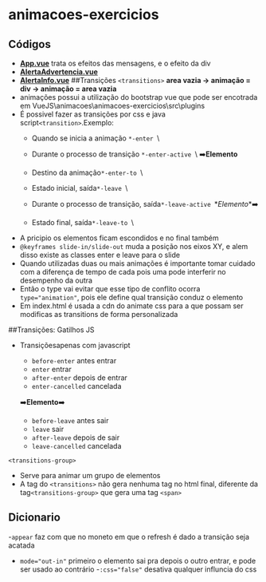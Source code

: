 # animacoes-exercicios

## Códigos
- **[App.vue](https://github.com/TheJessicaBohn/VueJS/tree/master/animacoes/animacoes-exercicios/src/App.vue)** trata os efeitos das mensagens, e o efeito da div
- **[AlertaAdvertencia.vue](https://github.com/TheJessicaBohn/VueJS/tree/master/animacoes/animacoes-exercicios/src/AlertaAdvertencia.vue)**
- **[AlertaInfo.vue](https://github.com/TheJessicaBohn/VueJS/tree/master/animacoes/animacoes-exercicios/src/AlertaInfo.vue)**
##Transições
`<transitions>`
**area vazia -> animação = div -> animação = area vazia**
- animações possui a utilização do bootstrap vue que pode ser encotrada em VueJS\animacoes\animacoes-exercicios\src\plugins
- É possivel fazer as transições por css e java script`<transition>`.Exemplo:
    - Quando se inicia a animação   `*-enter `\
	- Durante o processo de transição `*-enter-active `\  :arrow_right:**Elemento**
	- Destino da animação`*-enter-to `\
	
	- Estado inicial, saída`*-leave `\
	- Durante o processo de transição, saída`*-leave-active `\**Elemento**:arrow_right:
	- Estado final, saída`*-leave-to `\
- A pricipio os elementos ficam escondidos e no final também
- `@keyframes slide-in/slide-out` muda a posição nos eixos XY, e alem disso existe as classes enter e leave para o slide
- Quando utilizadas duas ou mais animações é importante tomar cuidado com a diferença de tempo de cada pois uma pode interferir no desempenho da outra
- Então o type vai evitar que esse tipo de conflito ocorra `type="animation"`, pois ele define qual transição conduz o elemento
- Em index.html é usada a cdn do animate css para a que possam ser modificas as transitions de forma personalizada

##Transições: Gatilhos JS
- Transiçõesapenas com javascript
	- `before-enter` antes entrar
	- `enter` entrar
	- `after-enter` depois de entrar
	- `enter-cancelled` cancelada

	:arrow_right:**Elemento**:arrow_right:

	- `before-leave` antes sair
	- `leave` sair
	- `after-leave` depois de sair
	- `leave-cancelled` cancelada

`<transitions-group>`
- Serve para animar um grupo de elementos
- A tag do `<transitions>` não gera nenhuma tag no html final, diferente da tag`<transitions-group>` que gera uma tag `<span>`





## Dicionario
-`appear` faz com que no moneto em que o refresh é dado a transição seja acatada
- `mode="out-in"` primeiro o elemento sai pra depois o outro entrar, e pode ser usado ao contrário
-`:css="false"` desativa qualquer influncia do css 

